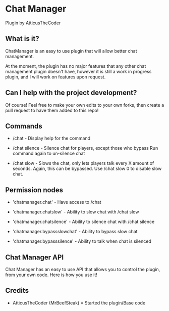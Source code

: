 # Chat Manager

Plugin by AtticusTheCoder

## What is it?

ChatManager is an easy to use plugin that will allow better chat management.

At the moment, the plugin has no major features that any other chat management plugin doesn't have, however it is still a work in progress plugin, and I will work on features upon request.

## Can I help with the project development?

Of course! Feel free to make your own edits to your own forks, then create a pull request to have them added to this repo!

## Commands
* /chat - Display help for the command

* /chat silence - Silence chat for players, except those who bypass
Run command again to un-silence chat

* /chat slow <Cooldown in seconds> - Slows the chat, only lets players talk every X amount of seconds. Again, this can be bypassed.
Use /chat slow 0 to disable slow chat.

## Permission nodes

* 'chatmanager.chat' - Have access to /chat

* 'chatmanager.chatslow' - Ability to slow chat with /chat slow

* 'chatmanager.chatsilence' - Ability to silence chat with /chat silence

* 'chatmanager.bypassslowchat' - Ability to bypass slow chat

* 'chatmanager.bypasssilence' - Ability to talk when chat is silenced

## Chat Manager API

Chat Manager has an easy to use API that allows you to control the plugin, from your own code. Here is how you use it!

## Credits

* AtticusTheCoder (MrBeefSteak) = Started the plugin/Base code
